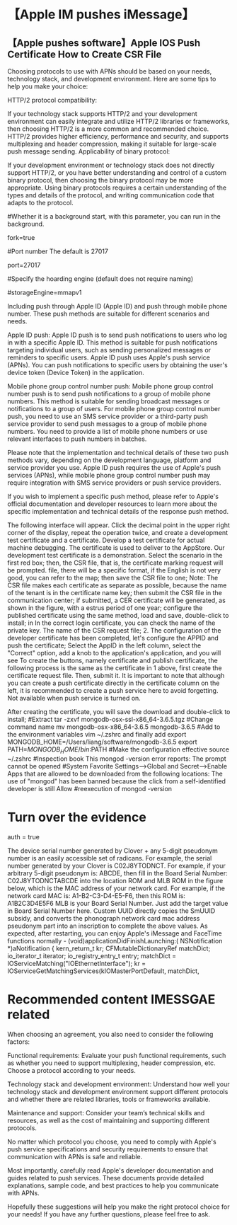 # 【Apple IM pushes iMessage】

## 【Apple pushes software】Apple IOS Push Certificate How to Create CSR File
Choosing protocols to use with APNs should be based on your needs, technology stack, and development environment. Here are some tips to help you make your choice:

HTTP/2 protocol compatibility:

If your technology stack supports HTTP/2 and your development environment can easily integrate and utilize HTTP/2 libraries or frameworks, then choosing HTTP/2 is a more common and recommended choice.
HTTP/2 provides higher efficiency, performance and security, and supports multiplexing and header compression, making it suitable for large-scale push message sending.
Applicability of binary protocol:

If your development environment or technology stack does not directly support HTTP/2, or you have better understanding and control of a custom binary protocol, then choosing the binary protocol may be more appropriate.
Using binary protocols requires a certain understanding of the types and details of the protocol, and writing communication code that adapts to the protocol.


#Whether it is a background start, with this parameter, you can run in the background.

fork=true

 

#Port number The default is 27017

port=27017

 

#Specify the hoarding engine (default does not require naming)

#storageEngine=mmapv1



Including push through Apple ID (Apple ID) and push through mobile phone number. These push methods are suitable for different scenarios and needs.

Apple ID push: Apple ID push is to send push notifications to users who log in with a specific Apple ID. This method is suitable for push notifications targeting individual users, such as sending personalized messages or reminders to specific users. Apple ID push uses Apple's push service (APNs). You can push notifications to specific users by obtaining the user's device token (Device Token) in the application.

Mobile phone group control number push: Mobile phone group control number push is to send push notifications to a group of mobile phone numbers. This method is suitable for sending broadcast messages or notifications to a group of users. For mobile phone group control number push, you need to use an SMS service provider or a third-party push service provider to send push messages to a group of mobile phone numbers. You need to provide a list of mobile phone numbers or use relevant interfaces to push numbers in batches.

Please note that the implementation and technical details of these two push methods vary, depending on the development language, platform and service provider you use. Apple ID push requires the use of Apple's push services (APNs), while mobile phone group control number push may require integration with SMS service providers or push service providers.

If you wish to implement a specific push method, please refer to Apple's official documentation and developer resources to learn more about the specific implementation and technical details of the response push method.

The following interface will appear. Click the decimal point in the upper right corner of the display, repeat the operation twice, and create a development test certificate and a certificate. Develop a test certificate for actual machine debugging. The certificate is used to deliver to the AppStore. Our development test certificate is a demonstration. Select the scenario in the first red box; then, the CSR file, that is, the certificate marking request will be prompted. file, there will be a specific format, if the English is not very good, you can refer to the map; then save the CSR file to one; Note: The CSR file makes each certificate as separate as possible, because the name of the tenant is in the certificate name key; then submit the CSR file in the communication center; if submitted, a CER certificate will be generated, as shown in the figure, with a estrus period of one year; configure the published certificate using the same method, load and save, double-click to install; in In the correct login certificate, you can check the name of the private key. The name of the CSR request file; 2. The configuration of the developer certificate has been completed, let's configure the APPID and push the certificate; Select the AppID in the left column, select the "Correct" option, add a knob to the application's application, and you will see To create the buttons, namely certificate and publish certificate, the following process is the same as the certificate in 1 above, first create the certificate request file. Then, submit it. It is important to note that although you can create a push certificate directly in the certificate column on the left, it is recommended to create a push service here to avoid forgetting. Not available when push service is turned on.



After creating the certificate, you will save the download and double-click to install; #Extract tar -zxvf mongodb-osx-ssl-x86_64-3.6.5.tgz #Change command name mv mongodb-osx-x86_64-3.6.5 mongodb-3.6.5 #Add to the environment variables vim ~/.zshrc and finally add export MONGODB_HOME=/Users/liang/software/mongodb-3.6.5 export PATH=$MONGODB_HOME/bin:$PATH #Make the configuration effective source ~/.zshrc #Inspection book This mongod -version error reports: The prompt cannot be opened #System Favorite Settings-->Global and Secret-->Enable Apps that are allowed to be downloaded from the following locations: The use of "mongod" has been banned because the click from a self-identified developer is still Allow #reexecution of mongod -version



# Turn over the evidence

auth = true

The device serial number generated by Clover + any 5-digit pseudonym number is an easily accessible set of radicans.
For example, the serial number generated by your Clover is C02J8YTODNCT. For example, if your arbitrary 5-digit pseudonym is: ABCDE, then fill in the Board Serial Number: C02J8YTODNCTABCDE into the location ROM and MLB ROM in the figure below, which is the MAC address of your network card. For example, if the network card MAC is: A1-B2-C3-D4-E5-F6, then this ROM is: A1B2C3D4E5F6 MLB is your Board Serial Number. Just add the target value in Board Serial Number here. Custom UUID directly copies the SmUUID subsidy, and converts the phonograph network card mac address pseudonym part into an inscription to complete the above values. As expected, after restarting, you can enjoy Apple's iMessage and FaceTime functions normally - (void)applicationDidFinishLaunching:( NSNotification *)aNotification { kern_return_t kr; CFMutableDictionaryRef matchDict; io_iterator_t iterator; io_registry_entry_t entry; matchDict = IOServiceMatching("IOEthernetInterface"); kr = IOServiceGetMatchingServices(kIOMasterPortDefault, matchDict,

# Recommended content IMESSGAE related

When choosing an agreement, you also need to consider the following factors:

Functional requirements: Evaluate your push functional requirements, such as whether you need to support multiplexing, header compression, etc. Choose a protocol according to your needs.

Technology stack and development environment: Understand how well your technology stack and development environment support different protocols and whether there are related libraries, tools or frameworks available.

Maintenance and support: Consider your team’s technical skills and resources, as well as the cost of maintaining and supporting different protocols.

No matter which protocol you choose, you need to comply with Apple's push service specifications and security requirements to ensure that communication with APNs is safe and reliable.

Most importantly, carefully read Apple's developer documentation and guides related to push services. These documents provide detailed explanations, sample code, and best practices to help you communicate with APNs.

Hopefully these suggestions will help you make the right protocol choice for your needs! If you have any further questions, please feel free to ask.




